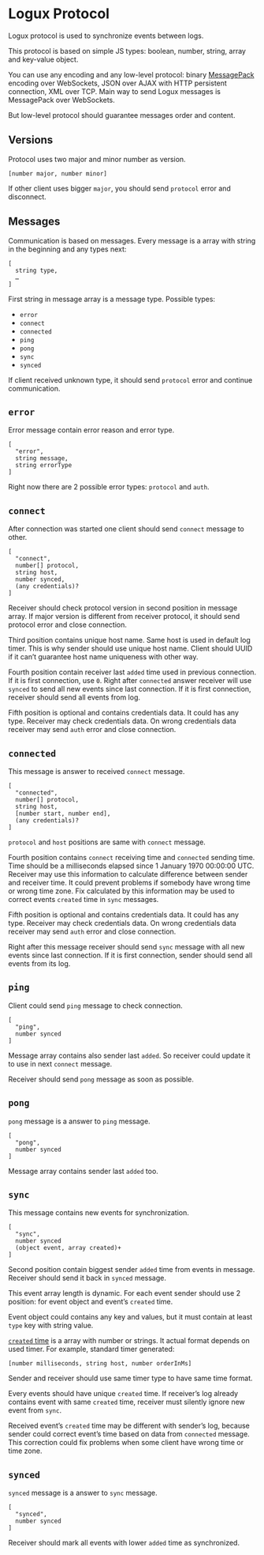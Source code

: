 # Logux Protocol

Logux protocol is used to synchronize events between logs.

This protocol is based on simple JS types: boolean, number, string, array
and key-value object.

You can use any encoding and any low-level protocol: binary [MessagePack]
encoding over WebSockets, JSON over AJAX with HTTP persistent connection,
XML over TCP. Main way to send Logux messages is MessagePack over WebSockets.

But low-level protocol should guarantee messages order and content.

[MessagePack]: http://msgpack.org/

## Versions

Protocol uses two major and minor number as version.

```
[number major, number minor]
```

If other client uses bigger `major`, you should send `protocol` error
and disconnect.

## Messages

Communication is based on messages. Every message is a array with string
in the beginning and any types next:

```
[
  string type,
  …
]
```

First string in message array is a message type. Possible types:

* `error`
* `connect`
* `connected`
* `ping`
* `pong`
* `sync`
* `synced`

If client received unknown type, it should send `protocol` error
and continue communication.

## `error`

Error message contain error reason and error type.

```
[
  "error",
  string message,
  string errorType
]
```

Right now there are 2 possible error types: `protocol` and `auth`.

## `connect`

After connection was started one client should send `connect` message to other.

```
[
  "connect",
  number[] protocol,
  string host,
  number synced,
  (any credentials)?
]
```

Receiver should check protocol version in second position in message array.
If major version is different from receiver protocol, it should send protocol
error and close connection.

Third position contains unique host name. Same host is used in default
log timer. This is why sender should use unique host name.
Client should UUID if it can’t guarantee host name uniqueness with other way.

Fourth position contain receiver last `added` time used in previous connection.
If it is first connection, use `0`. Right after `connected` answer receiver will
use `synced` to send all new events since last connection. If it is first
connection, receiver should send all events from log.

Fifth position is optional and contains credentials data. It could has any type.
Receiver may check credentials data. On wrong credentials data receiver may
send `auth` error and close connection.

## `connected`

This message is answer to received `connect` message.

```
[
  "connected",
  number[] protocol,
  string host,
  [number start, number end],
  (any credentials)?
]
```

`protocol` and `host` positions are same with `connect` message.

Fourth position contains `connect` receiving time and `connected` sending time.
Time should be a milliseconds elapsed since 1 January 1970 00:00:00 UTC.
Receiver may use this information to calculate difference between sender
and receiver time. It could prevent problems if somebody have wrong time
or wrong time zone. Fix calculated by this information may be used to correct
events `created` time in `sync` messages.

Fifth position is optional and contains credentials data. It could has any type.
Receiver may check credentials data. On wrong credentials data receiver may
send `auth` error and close connection.

Right after this message receiver should send `sync` message with all new events
since last connection. If it is first connection, sender should send all events
from its log.

## `ping`

Client could send `ping` message to check connection.

```
[
  "ping",
  number synced
]
```

Message array contains also sender last `added`. So receiver could update it
to use in next `connect` message.

Receiver should send `pong` message as soon as possible.

## `pong`

`pong` message is a answer to `ping` message.

```
[
  "pong",
  number synced
]
```

Message array contains sender last `added` too.

## `sync`

This message contains new events for synchronization.

```
[
  "sync",
  number synced
  (object event, array created)+
]
```

Second position contain biggest sender `added` time from events in message.
Receiver should send it back in `synced` message.

This event array length is dynamic. For each event sender should use 2 position:
for event object and event’s `created` time.

Event object could contains any key and values, but it must contain at least
`type` key with string value.

[`created` time] is a array with number or strings. It actual format depends
on used timer. For example, standard timer generated:

```
[number milliseconds, string host, number orderInMs]
```

Sender and receiver should use same timer type to have same time format.

Every events should have unique `created` time. If receiver’s log already
contains event with same `created` time, receiver must silently ignore
new event from `sync`.

Received event’s `created` time may be different with sender’s log,
because sender could correct event’s time based on data from `connected`
message. This correction could fix problems when some client have wrong
time or time zone.

[`created` time]: https://github.com/logux/logux-core#created-time

## `synced`

`synced` message is a answer to `sync` message.

```
[
  "synced",
  number synced
]
```

Receiver should mark all events with lower `added` time as synchronized.
